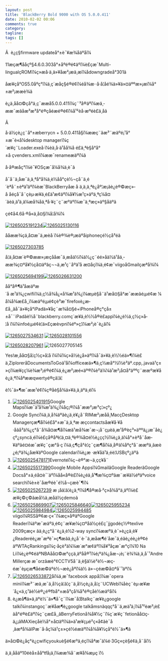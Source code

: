 ```yaml
---
layout: post
title: 'BlackBerry Bold 9000 with OS 5.0.0.411'
date: 2010-02-02 00:06
comments: true
category:
tagline:
tags: []
---
```


Â  è¿ç§firmware updateå°±è¯¥æ¾åäºåï¼

11æçæ¶ååçº§4.6.0.303å°±åºé®é¢äºï¼è£çæ¯Multi-lingualçROMï¼ç»æå·ä¸ä»¥åæ²¡æä¸­æï¼ådowngradeå°301ã

åæ¥çå°OS5.0åºç°ï¼ä¸ç´æåç§é®é¢ï¼éå¾æ··å·å¦åé¾ä»¥ä»¤äººæ»¡æï¼å°±æ²¡ææè¾ã

è¿ä¸åå¤©çå°ä¸ç¯ææå5.0.0.411ï¼ç¨³å®äºï¼æä¸­ææ¯æãåæ³æ³å°é®çåéæé®é¢ï¼å¹²èå·æºéè£ä¸åã

Â 

å·ä½çè¿ç¨å°±æberrycn + 5.0.0.411å§ï¼ææç¨ãæ³¨æäºé¡¹å°±æ¯è«å¼desktop managerï¼ç´æ¥ç¨Loader.exeå·ï¼èä¸å·ä¹åå¾å é£ä¸ªè§å°å°±å çvenders.xmlï¼ææ¯renameæäºï¼ã

å·å®æåç°ï¼è¯¥OSçæ¯å¼å¾ä¸è¯ã

å¯å¨ä¸åæ¯ä¸ä¸ªå°å¾ä¸è½åå°çè½¬çå¨ä¸­é´èªå¨±èªä¹äºï¼èæ¯BlackBerryåæ å ä¸ä¸ä¸ªè¿åº¦æ¡ãè¿è®©æç»­å åéçå¯å¨çèµ·æ¥ä¸é£ä¹æ¢äºï¼å¥½æ­¹ç»äºä¸ªç¼å¤´ãèä¸ä¹ä¸ä¼æå¾åä¸ªå·¥ç¨ç¨æºäºï¼æ¯ä¸ªæç»äº§åäºã

çé¢å4.6å·®å«ä¸å¤§ï¼å¦å¾ï¼

[![1265025191234](https://lh6faa.bay.livefilestore.com/y1mjHkdPA_X1nhKh9Dg5IVpOcHvXWuzqVejJupX5Br9v9rGV4KUMDWbI4sQGj0UmBBCvOYmxalIQDq4O4SUtUZNlyf6OblgEDNMxbJXWNm88n7RXjlkPDi7u3lx_D1rbP0vc5EEcTuXVavLZTHJqqD0Jg/1265025191234_thumb.png)](https://lh6faa.bay.livefilestore.com/y1m2pIOhu1AsrX1gTSv9qoXfcBdGyBs6FAhTvTISsJO7My24eAVwpJcdswLAayJXovuPu3i85f7U7W0O-YNUeIR8WEh_OlfwN23N0RfFaNk1jC19rWftni3aIKRuJL7Ai0RYrpkU5UfGW7Q9Vew_noRCg/1265025191234[2].png)[![1265025130116](https://lh6faa.bay.livefilestore.com/y1mD0WyjvirjhiW9U4ioDH68uOghS9xZyz7Ig1MWkXwttib-HFJr6v7Meo1FVF2K0VLTyLYc0kOwC9_yibB9uFySFH7DdY5ziIWurI1iE6Qt7IKSx1848AEtZLhta8bNzUaTON2ovW37zQdBNAaygHeEg/1265025130116_thumb.png)](https://lh6faa.bay.livefilestore.com/y1m-RROKKkqUoNcsklBpYTB0H5nIMqJ-YOfEXaiZGgrAxeKhRME6vdydqlrW69k6XZGXXbebHSLe_JHbMt4vXEG6nB0fCF7d3HSfGGDva1oHl574aBa16Y5M_FmRyFTulwhvWkaMkeAzP8B6dQbZLKVhw/1265025130116[2].png)

ååææ¾çä¸å¤æ¯ä¸æèå ï¼è®¾è®¡æäºåiphoneçé½çå³éã

[![1265027303785](https://lh6faa.bay.livefilestore.com/y1mmdqlYHEb9wMXKl9h7a19x9pWo9qBYajsnuCOgYt4euWsDo_aG5Z9Sz-QpziiG3Eh_aC9TO7q-FHIyvWDQzNahVEgamGuob-g6MpWIsMe-GwPCPLqKi9muyYZOcdmcshI2foeED-izEQpfbb22Ve8KQ/1265027303785_thumb.png)](https://lh6faa.bay.livefilestore.com/y1mVSK2cYkRdC9kebdeeBIap-oFH8tA15Ow59kK5wBpTFv2y2DClACkBn64HQyNuPhR9eRMY_Rw6rzA4XEdQl-vDrrDIezFXLI_v-t2FW-2MnRlthQlG7mJ5rmCqSxFfVcmX-4isyFW23raAEteGzF0og/1265027303785[2].png)

å¦ä¸å¤æ´è®©ææ»¡æçååæ¯ä¸­æå­ä½ï¼ä½¿ç¨éé»å­ä½ä¹åä¸­ææ¾ç¤ºå¥½çå¤äºãç¬¬ä¸æ¹ç¨åºä¹å æ­¤åçï¼ä¸é¢æ¯viigoåGmailçæªå¾ï¼

[![1265025694199](https://lh6faa.bay.livefilestore.com/y1mlRPDLnh5CCDMO8p6yM5lOQmgWBLOPoMNP8nrc7g0S2hYP7RG7rFEMDg5YrzT10iBz2X-orYcO23GkcqRABn9iWLxG3HuIcGie94ZvZ2FIg5sCLt_PwlPPGakEHX7wLtw_MzjLLgxdwgyHuq66Fm95A/1265025694199_thumb.png)](https://lh6faa.bay.livefilestore.com/y1mFlqHjpzHIue71v-dS13-9V48bD9cAfTnnawhIKiF3wsWljA-VacW-y_rI7f9ixWsvkVpZO3motdImugisGu9HofUHGPxzg26phIHSy1AbWuAPetchJQTNJ6CnKNq_sGa0R23bWu3SWdNUdO3uxNj1A/1265025694199[2].png)[![1265026631200](https://lh6faa.bay.livefilestore.com/y1mKWwPT3uFOM4UBXwSt5pPBfuubTdVSb-PoOVBuELJh63qJbXYbeZzCNhI5stMeU0O7NHk5O6ZHFu4cCDG_sic6K_3q8RWRtrNtjowwS6VkRs2DGDIjl4dfrRQtowp93vYSm4ByRyH-NIM0GorrRnxkg/1265026631200_thumb.png)](https://lh6faa.bay.livefilestore.com/y1mhB5g8DDYvDy387rGjNnR1C7LJBLfiXks2e28VSFd-FFJm-aeU7gXoAhremJzJZO90Hp1b7OKxFQ0h9iAsOm6Fx4ErSpg19LXPa9vyj7BuUoBoeOcoVABLkR8JtVf1_Tbmnnv4akwlq4HcISYdh3nRw/1265026631200[2].png)

åå°å®¶ä¹åæäºæ´å æ¹ä¾¿çwifiï¼ä¸ç½å¾å¿«å¾æ¹ä¾¿ï¼æµè§å¨ä¹æå¤§å°æ¯ææãé¡µé¢æ ¼å¼å¾æ­£å¸¸ï¼æäºé¡µé¢çè³æ¯firefoxè¿æ­£å¸¸ãå¯ä»¥çå°iPadä»¥åç¨æ¾å¤§é+iPhoneå®ç°çå±±å¯¨iPadãè½å¨blackberry.comç´æ¥ä¸è½½å®è£appï¼è¿è½ä¸ç½ç»å­¦å ï¼ï¼infoé¡µé¢è¦ä»£çæèvpnï¼éº»ç¦ï¼æ²¡è¯è¿ãï¼

[![1265027534631](https://lh6faa.bay.livefilestore.com/y1mPn85j2Jcy1Y3Sp4IGtSY62NCeXR_Q8xYY9N_sek5qO4d6davKM9GD7Hju-WrySgeiLF4pFWJzB996Zeyt3e8htn8hdO7jKML1nbZwDOv0Y2V0SOZ2Emxrg20xcNdb4fduw5jfWAwf8RDnuhYs0M0BQ/1265027534631_thumb.png)](https://lh6faa.bay.livefilestore.com/y1m_V-HP2Rwb1JnGe3zE83JAk5lDFb27zgBT5Q6wDYdVBYTSxnxTGZugotGBiBVdiOQguJ1JBbCUNfKre5s-msco7-oGaLijHGg3RnuBovhDgXGU8VJk4MgHlclVJJ1h9SXTsO7pjb1x8RQRtnMdde67Q/1265027534631[2].png) [![1265028101556](https://lh6faa.bay.livefilestore.com/y1movrw3bEJvFK4vvaKw_Dn1ypRNTtY7OOe_MsoszGqZjYLB_qiFLtzMh_kZiOVqq5bsEx3BwfSGGEKalpohEVfgXSQrHl5L-DSYZtW-N47yPwAwwvrslIBwlsDZ0l0_LaGNguK6Ud6LMBCj18dvKm6_A/1265028101556_thumb.png)](https://lh6faa.bay.livefilestore.com/y1mJZrAboG7G5lU4wzy7rP85GdbIRf49GsKWoZw6myzmr9SrazTUBrXzyrv2JAvrx8iirsWptGGHr2XR01winxFNqqW-P9xoGBLc8MtTIoiA1w2mT_scHz0kM-UtOQ1TG-baJ_hcmmQsNqW60zj7Zr6nQ/1265028101556[2].png)

[![1265028207961](https://lh6faa.bay.livefilestore.com/y1mJCqUJTmeajfZ5AXF2cmsOeqo5X0j39c7JVg53mualxXVmNK80Kb5eOkGfNulLfcNFe7JIcn9vYkyKYNgwEfC6XEd13Z-LIqV-hcqAL3aPg7_N2BPUZhhY6dL0CCGhsjqnBQ4hQn3PTCWVo3425aieg/1265028207961_thumb.png)](https://lh6faa.bay.livefilestore.com/y1mpBmcvWppOdC0NnARLNwFtzLdmVRFATs3EbseFUurn6Xe4jH_YdmmojozQcIDl9Pb1JLwgZYEvunuUlIaXIXpk9a0-TRlBZr60qB-FDo6iiY6DThS23ETb3QygvgPK6Vzm-H5PTXPPsSY9BUe8IXiIw/1265028207961[2].png) ![1265027705145](https://lh6faa.bay.livefilestore.com/y1mMGsNJH6ipNo1fs5V2ZYCETH7menpSCU8JTegPZ5XDzMEqTzqtkDxtRjiWQkTlEX2Y650uhRoDOeONglwwjN9893RB4oSlarbbSV6XKBi3CVfpKNRQ9NTNlyrWmklpo2xqiupx7LxzbcvpIDpR4rapg/1265027705145_thumb.png)

Yes!æ¸åå¤§å­¦ç½ç»å­¦å ï¼ï¼ï¼ç»å½è¿å»äºï¼å¯ä»¥ä¸è½½éä»¶ï¼è£ä¸ZiploreråDocumentsToGoä¹åï¼officeæä»¶ä¸ç½æå°½ï½è³äº.cpp,.javaä¹ç±»çï¼æ¥çç¼è¾æ²¡é®é¢ï¼ä¸è¿æ²¡æé«äº®ï¼è²ä¼¼ä¹æ²¡å¤å°äººç¨ææºæ¥åè¿ä¸ªï¼åªææqwertyé®çâ¦â¦

è½¯ä»¶æ¯ææ¹é¢ï¼ç®åè§å¾ä»¥ä¸ä¸äºä¸éï¼

  1. [![1265025401915](https://lh6faa.bay.livefilestore.com/y1mpFOI7gJJsxU3u0O6l5gLbKBPAy-5VkBKHUk6ZW5GYOM__m0dMQ54BIKWDZlQSG0C6CW3bIWNAC4Lwo8ARjo1b1Zq-_ivRoIT6KcV-qMfQZGqPRoihddP7N4zinKQzlUT_Vo-MWZZELGy3icz9v9kEA/1265025401915_thumb.png)](https://lh6faa.bay.livefilestore.com/y1mrn66d6thhwurbNdTVtcWePZQn6tOd35tKaZFM7jbFgURB7nsFfiASug1sNxRO1cJ5f2EQMKxOdeIW4QndFNQIqcUJWp609ajbtGMeU8vM3ZqUjS_WtEgdk6PGbesiigH0rvLG_qn5HcnTnbhcCfCeg/1265025401915[2].png)Google Mapsï¼æ¯ä¹å¾æ¹ä¾¿ï¼åç¡®ï¼å¯ææ²¡æ³ç¦»çº¿
  2. Google Syncï¼ä¸ä¸å¾äºãè¿ä¸è¥¿å¨RIMæ²¡æåå¸MacçDesktop Managerçæ¶åï¼é£å°±æ¯ä¸ä¸ªæ æçcontactsåæ­¥å·¥å·åãå³ä¾¿ç°å¨å¾å¤æ¶åï¼æä¹æå¾æ¯æ¬¡å¨çµèä¸æ¹å®èç³»äººä¿¡æ¯åè¿çº¿syncä¸éï¼è£çå®åªè¦ä¸¤ä¸ªè®¾å¤é½è¿çç½ï¼è¿ä¸ä¼å°±èªå¨åæ­¥äºãé¤éæ¯æ¥ç¨çæ°å·ç ï¼ä¸ç¶ç­å°è¦ç¨çæ¶åï¼ä¸å®ä¼åºç°å¨ææºä¸ãæè¿é¡ºä¾¿åæ­¥äºGoogle calendarï¼è¿æ ·æ¥åä¹ä¸éè¦USBçº¿äºã
  3. [![1265025478171](https://lh6faa.bay.livefilestore.com/y1mWQ-LbN_EmusBvDem0rbiAlD2KmspCKrd_w0vLy707vBHrKKVDvD2WuLcjSEA7gg8_6Rnac43a3n6rznZBnFzKG8R35QCFRPxMAyLXNdTj2-8Uk7i9iKHwRK2Jn5_ejhOyga-7b7aVN777EvzDFMwRQ/1265025478171_thumb.png)](https://lh6faa.bay.livefilestore.com/y1mlFbP6pOZKkl9dpNOuFBUsVx9HmNsTmbqcQ79AzfR_IEY0PatfY3e342oxCnxJ3MrhqBF3EmAkvJ4rN2p99pWB07qv0d3CeFyUNNINngx5SBRGoEEH886HETfAVqxwbekeybKj85yFwE47T5kuKgRYw/1265025478171[2].png)Evernoteï¼ç¬è®°æ¬ä¸­çç¥å¨
  4. [![1265025517390](https://lh6faa.bay.livefilestore.com/y1mA92N1exWeIx3ku9RTIv6UWGzFTU5M8_QkMuchHP0axjR8dealgwinFfTOVi8dKRnLBR4N79VDqoPzKjPWUd7SoPxpn2Sgq6ET9PBzswrHulX782KWHcDsjU2_DhA6eN2gJdI6--ve-X7J4sADUwFEA/1265025517390_thumb.png)](https://lh6faa.bay.livefilestore.com/y1mp2ofjvGXILKa5pJC2G9guWNXk0v0Sxd8zzHZt6fZ2wLIRyr4iwFT1OzrrtTBrKTztANzSjopDEkCvdLkI8CnG2-3-oO3bp4B8XUKV2XKl6DT2Gj5CV5RfoYoih_LeZITncr9zaujqsU8r29KsdGCMA/1265025517390[2].png)Google Mobile Appsï¼GmailãGoogle ReaderãGoogle Docså°±ä¸éå¤è¯´äºï¼åå«å®è£ï¼è¿éä¸å¹¶æ¾ç¤ºãæ¨æ¥ä½éªäºvoice searchï¼è±è¯­åæ®éè¯é½å¬çæè¯¶ï¼
  5. [![1265025267239](https://lh6faa.bay.livefilestore.com/y1m48eJymxv5f4KgrpAlfbAh6awjbmCk9LRtl_0PXJrS41oNWdioK6FJGCBHz_rTLQctuh-zKPn53wyixip79YImjZ-vV2mU93PloVf4QyY1km9xu-d0-VKbNJ5s6M2ctKZMNiKk5taShAayl_c5JA_Ug/1265025267239_thumb.png)](https://lh6faa.bay.livefilestore.com/y1mecOMig-8WY0uOKMa9aKkXpmI8iQKs8UPkwpsxhnfJim0siWRyfPgVBrkitbs-gzxXvpXxwOV3EAL_Nvh8SC8EKkCwxJ39QFd4llRtutUxMccaT1LWYjpJclhFzh48l9CqumaWH5EhvQv_sO7jBYvWA/1265025267239[2].png) æ ¡åâ¦â¦è¿ä¸ªï¼å¶å®æå·²ç»å¾å°ä¸äºï¼è£æ¥ç©ç©ãæå½ä¸­æå­ä½çdemoã
  6. [![1265025869907](https://lh6faa.bay.livefilestore.com/y1m_bEUECUGskUoP0ARENqfd0E6Hbn9nHvdgAqdB4JqBT--gSqF87sjd-bA2Hb1OxImqrZWxwnT8k-tg1Cu6dVLbrK6AXTfc4SGw2jSWfQxPjLDITMugbdX45jA7OiAaa-95Hu91Y5nZ9A10xxRwGZ-JQ/1265025869907_thumb.png)](https://lh6faa.bay.livefilestore.com/y1m3ctWM2Drh483MjqKtH13OyTBdGeOYutCaILKipSXJg8CGhDzZUfTG2y85jDl5pCKgC7dSu-0cxj7FHiDYl3M9EVD0U_TsNv4iY0p9DYs3D9xVmJ40uT1HI30a-UWii_01UO0neufBbU4c3PBQb4WqA/1265025869907[2].png)[![1265025846640](https://lh6faa.bay.livefilestore.com/y1mdQSSwMJEUvZwZOtUrh1gSFN3L1DJ00HwAKGnERCkTddrbROOZ9FUX1dxA8OqpoOru598o9jwrXwOUYhtKYmjAoqNf_sx0KcZWL92iEdV_nLwhRFa1mPhHTsHgez835ZdEzGES3cXVLs6znsHPI6Rvg/1265025846640_thumb.png)](https://lh6faa.bay.livefilestore.com/y1mv-6eoFX4d7fgZfnHDrP3g5RfiQnuywn__r8347ZQQYmKZhq6yGpdZ_IYgsu38GR9UN8LGd7iNxMIDla5EMyhsGW9qcDCHT8p4h_QukaVL6ghz_Zy19oxOfHXOrrnG25LIsyR4hd0d3iMacYm_TSo7A/1265025846640[2].png)[![1265025955234](https://lh6faa.bay.livefilestore.com/y1mL7s_SEisI5s60bUiYBSqYzAJrCt4dU3phEdN88SuLKBEwG8qVe-G9Xbll7BRUWfwVsgg3UHTTePRVz3UXNCexdkb_b9JKL84eUBU6AIqbO2L0kncANRe5DviF6SnMgGS1GXS3WsHjKt9YUsoVPRi-Q/1265025955234_thumb.png)](https://lh6faa.bay.livefilestore.com/y1meayncxlOoBZ3MEmXBR34mJdfEor3vphT090Uh8SQx5RGoqq-mATi3coEJUvR1tsekZEGBKu6ojCXXoU__Z9boP1rCvMGH5-LzAPs_HjNluhyPe0_AzsxtsJdSTN5q3pQlnw2eW-gfGlMpNWBZwaCbA/1265025955234[2].png)[![1265025984984](https://lh6faa.bay.livefilestore.com/y1m7NrHbP9uQgOOjwNtO5fCaB0Ws_dKExHfInEkTCsaAkk_gKLRRtB4ehQoqxI7i9FdSNGy0bH5XGJwLUyBEBg-yrLrIzyaZJcdfpVGBJFwydxbjY_hM7RjSexGMg1g5GrpK2eKpdfII5vFs6PiyrKPlQ/1265025984984_thumb.png)](https://lh6faa.bay.livefilestore.com/y1mRMcD92Ads2e_7nei-Hvz0oo_vAAy7s1DKWlJPADU2RMFjq0dafWHrSzK_RIyp9jRWeziDlRO6m0etWFsWfBo-MByIiFsQyPwe1yYh1-5DGYXqec8CPixCJalwWdO3wjxP4rstj3JXnaqKh1VYOIWzQ/1265025984984[2].png)[![1265025994485](https://lh6faa.bay.livefilestore.com/y1mxwTG0HF_pjtM7wS1eePvkvhtl9Oc-TEQTLaF7TEWavU_lhokGID6fV2yCS0iD0-vTt6RwO2N2njCz2-xFYVJKJSlgdsc-BIGVdos8BexKx1vZDTwncoeKE0AIWUVyv9q9zIM1QIDN36HGZZcjsyYzg/1265025994485_thumb.png)](https://lh6faa.bay.livefilestore.com/y1mdfsRRQ2qvNbx8oOSa7qGSSU5HcD2rH-hXSehe4nG-dIpjqLwSq5GgSNxlqfHEkcqLL9GTBTdtdeBHWsbSdbNPPDAP69uTTYk-uX9HDNLn9_mVEQg75Go7tiQU6mj3UWb1MqXAJ8LXKjXtZQE4-ndWw/1265025994485[2].png)viigoï¼RSSå®¢æ·ç«¯ï¼æç»å®äºGoogle Readerï¼äºæ¯æäºä¸é¢ç¨æ¥æ¼ç¤ºå­ä½çé£ç¯jjgodéç½®texlive 2009çæç« ãä¸è¿ç°å¨è¿ä¸è½2-way syncï¼ææºä¸è¯»è¿çä¸è¥¿Readeréè¿æ¯æªè¯»ç¶æãä¸è¿å¨è·¯ä¸æåæ¶é´åæ¯ä¸éãè¿éè¿è®¢éäºWTAçRankingsï¼ç·å­çè²ä¼¼æ´æ°æ¢äºï¼å¥³å­çæ¯æ°çï¼10 Na Liï¼è¿è®¢éäºNBAåå¤©æ°ç­ç­ä¸äºåå®¹ï¼é¡ºä¾¿åæ¬¡è¡¨è¾¾ä¸ä¸å¯¹Andre Millerçæ æ¯orzãæè°¢CCTV5å¨ä¸è§ä½è²è½¬æ­ç­éæ¯èµçæ¶åéæ©äºè½¬æ­è¿åºï¼ä½ ä»¬çéæ©å¤ªå¯¹äºï¼
  7. [![1265026533872](https://lh6faa.bay.livefilestore.com/y1mAnzGa6wfhXRUbztmZIhbv6kzQpDR0J1Ynrm0-hVhpdhijmIiMYctoiRVhz1j3e14b3KTOk6_9kkmO36duemlJJbz58hGZKJzUYlXq5yOPXinNBhEJKyloHjaD3uiGe2AD1VW67fMfS03zgzELCYxPQ/1265026533872_thumb.png)](https://lh6faa.bay.livefilestore.com/y1mJbOND-RBwre2v1xt2hhbqMyp4UcpZSRKQnNYpqYLYf_0E_MNO399_4pKmS3au5eLIAYB5eYHSDGkop419UZFNISo2mxsocTzPjFc3iqm2LrXlN9er2z9RqzT8DKzVkyCLG8u8Nz1CQsAo3O4aUPGAQ/1265026533872[2].png)åï¼ä¸æ¯facebook appå¦ï¼æ¯opera miniï¼æ³¨æä¸æ¯ä¸­å½çâ¦â¦ç¨ä¸­å½çè¿ä¸å¦ç¨UCWebï¼åèç¨èµ·æ¥æ´å¿«ä¸ç¹ãè½è®¿é®fbå°±æå³çå¾å³é®çåè½æäºåï¼
  8. è¿æå¶ä»ä¸äºè½¯ä»¶å¯ç¨ï¼æ¯å¦Btalkç¨æ¥è¿google talkï¼instangoç¨æ¥åæ¶è¿google talkåmsnãqqç°å¨ä¸æä¹ä¸ï¼å¹²èæ²¡è£ãå°é®è£äºï¼ç¨çæ­£å¸¸ãBerryFetionå¾å¥½ç¨ï¼ç´æ¥ç¨fetionåå¤ç­ä¿¡ãMAXieçåè½å°±å¤äºï¼ä»ä¹æ¥çµé²ç«å¢ãè¯å¸ãæªå¾ãIPæ¨å·åç¼ä¹ç±»çé½éæäºï¼å¾å¥½çå°è½¯ä»¶ã

ä»å¤©è¿åç°è¿çwifiçyoukuè§é¢æºä¸éçï¼åªæ¯ä¼é·3Gç«çè§é¢ä¸å¨åï½

ä¸ä¸ååäº10éèå±åå°tfå¡ä¸ï¼æ­æ¾å¨æ¥å¾æµç
ï½
